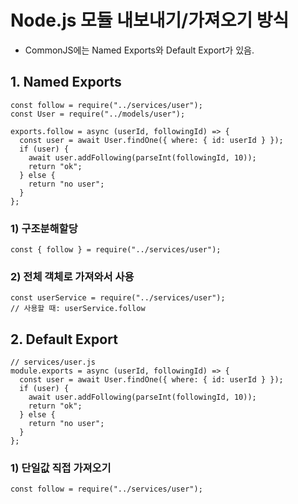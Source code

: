# Node.js 모듈 내보내기/가져오기 방식
- CommonJS에는 Named Exports와 Default Export가 있음.

## 1. Named Exports
```
const follow = require("../services/user");
const User = require("../models/user");

exports.follow = async (userId, followingId) => {
  const user = await User.findOne({ where: { id: userId } });
  if (user) {
    await user.addFollowing(parseInt(followingId, 10));
    return "ok";
  } else {
    return "no user";
  }
};
```
### 1) 구조분해할당 
```
const { follow } = require("../services/user");
```

### 2) 전체 객체로 가져와서 사용
```
const userService = require("../services/user");
// 사용할 때: userService.follow
```

## 2. Default Export
```
// services/user.js
module.exports = async (userId, followingId) => {
  const user = await User.findOne({ where: { id: userId } });
  if (user) {
    await user.addFollowing(parseInt(followingId, 10));
    return "ok";
  } else {
    return "no user";
  }
};
```
### 1) 단일값 직접 가져오기
```
const follow = require("../services/user");
```